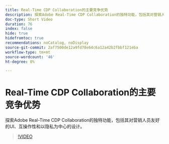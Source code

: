 ```yaml
---
title: Real-Time CDP Collaboration的主要竞争优势
description: 探索Adobe Real-Time CDP Collaboration的独特功能，包括其对营销人员友好的UI、互操作性和以隐私为中心的设计。
doc-type: Short Video
duration: 76
index: false
hide: true
hidefromtoc: true
recommendations: noCatalog, noDisplay
source-git-commit: 2af7500de12a9fd78e64c6a12a42b2fbbf121eba
workflow-type: tm+mt
source-wordcount: '46'
ht-degree: 0%

---
```



# Real-Time CDP Collaboration的主要竞争优势

探索Adobe Real-Time CDP Collaboration的独特功能，包括其对营销人员友好的UI、互操作性和以隐私为中心的设计。

<!-- 62_OS511_3442426_75_key-differentiators-of-realtime-cdp-collaboration -->
>[!VIDEO](https://video.tv.adobe.com/v/3458280/?learn=on&enablevpops=true)
